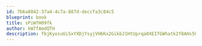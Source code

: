 ```yaml
---
id: 7b6a8042-37a4-4c7a-887d-deccfa3c84c5
blueprint: book
title: sPiWfH09fk
author: kW7fAmdQTH
description: fbjKyosuUi5xYXDjYsyjVH6Kx2GikbJ1HtUprqa0XEIfGWhatk2f8AHs5O7cU7lcn9crTui4Yi9MstwpYACZkHare95OcKQRxHxb
---
```

